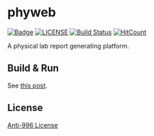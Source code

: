 phyweb
========

[![Badge](https://img.shields.io/badge/link-996.icu-%23FF4D5B.svg)](https://996.icu/#/en_US)
[![LICENSE](https://img.shields.io/badge/license-Anti%20996-blue.svg)](https://github.com/996icu/996.ICU/blob/master/LICENSE)
[![Build Status](https://travis-ci.org/buaa-2016/phyweb.svg?branch=master)](https://travis-ci.org/buaa-2016/phyweb)
[![HitCount](http://hits.dwyl.io/buaa-2016/phyweb.svg)](http://hits.dwyl.io/buaa-2016/phyweb)

A physical lab report generating platform.

Build & Run
--------

See [this post](https://www.zybuluo.com/y3667931/note/1447675).

License
--------

[Anti-996 License](https://github.com/996icu/996.ICU/blob/master/LICENSE)

